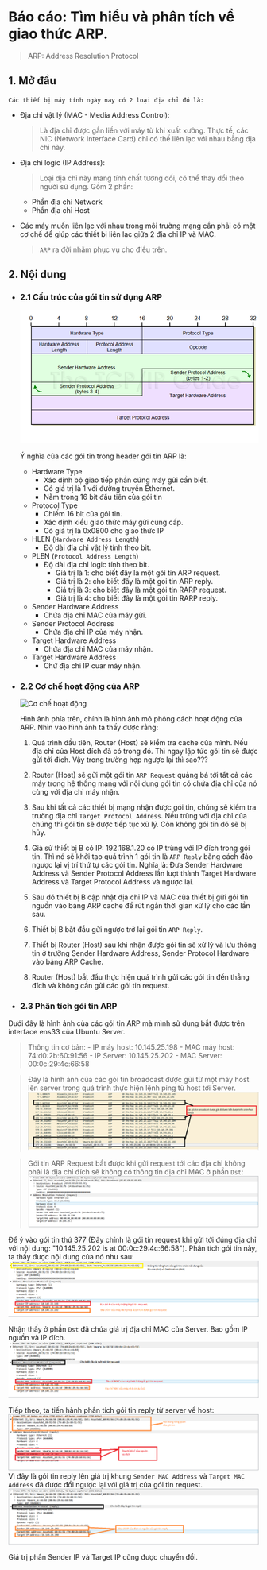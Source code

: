 # Báo cáo: Tìm hiểu và phân tích về giao thức ARP.

> ARP: Address Resolution Protocol




## 1. Mở đầu
    Các thiết bị máy tính ngày nay có 2 loại địa chỉ đó là:
- Địa chỉ vật lý (MAC - Media Address Control):
    > Là địa chỉ được gắn liền với máy từ khi xuất xưởng.
    > Thực tế, các NIC (Network Interface Card) chỉ có thế liên lạc với nhau bằng địa chỉ này.

- Địa chỉ logic (IP Address):
	> Loại địa chỉ này mang tính chất tương đối, có thể thay đổi theo người sử dụng.
	> Gồm 2 phần:
	- Phần địa chỉ Network
	- Phần địa chỉ Host

- Các máy muốn liên lạc với nhau trong môi trường mạng cần phải có một cơ chế để giúp các thiết bị liên lạc giữa 2 địa chỉ IP và MAC.
	> `ARP` ra đời nhằm phục vụ cho điều trên.


## 2. Nội dung

- ### 2.1 Cấu trúc của gói tin sử dụng ARP
	![Cấu trúc ARP](../Pictures/ARP/cautruc.png)

    Ý nghĩa của các gói tin trong header gói tin ARP là:
    - Hardware Type
        + Xác định bộ giao tiếp phần cứng máy gửi cần biết.
	    + Có giá trị là 1 với đường truyền Ethernet.
	    + Nằm trong 16 bit đầu tiên của gói tin
    - Protocol Type
    	+ Chiếm 16 bit của gói tin.
        + Xác định kiểu giao thức máy gửi cung cấp.
        + Có giá trị là 0x0800 cho giao thức IP
    - HLEN (`Hardware Address Length`)
    	+ Độ dài địa chỉ vật lý tính theo bit.
    - PLEN (`Protocol Address Length`)
    	+ Độ dài địa chỉ logic tính theo bit.
    		- Giá trị là 1: cho biết đây là một gói tin ARP request.
    		- Giá trị là 2: cho biết đây là một goi tin ARP reply.
    		- Giá trị là 3: cho biết đây là một gói tin RARP request.
    		- Giá trị là 4: cho biết đây là một gói tin RARP reply.
    - Sender Hardware Address
    	+ Chứa địa chỉ MAC của máy gửi.
    - Sender Protocol Address
    	+ Chứa địa chỉ IP của máy nhận.
	- Target Hardware Address
		+ Chứa địa chỉ MAC của máy nhận.
	- Target Hardware Address
		+ Chứ địa chỉ IP cuar máy nhận.

- ### 2.2 Cơ chế hoạt động của ARP

	![Cơ chế hoạt động](../Pictures/ARP/lookup.png)

	Hình ảnh phía trên, chính là hình ảnh mô phỏng cách hoạt động của ARP.
	Nhìn vào hình ảnh ta thấy được rằng:

	1. Quá trình đầu tiên, Router (Host) sẽ kiểm tra cache của mình. Nếu địa chỉ của Host đích đã có trong đó. Thì ngay lập tức gói tin sẽ được gửi tới đích.
	Vậy trong trường hợp ngược lại thì sao???

	2. Router (Host) sẽ gửi một gói tin `ARP Request` quảng bá tới tất cả các máy trong hệ thống mạng với nội dung gói tin có chứa địa chỉ của nó cùng với địa chỉ máy nhận.

	3. Sau khi tất cả các thiết bị mạng nhận được gói tin, chúng sẽ kiểm tra trường địa chỉ `Target Protocol Address`. Nếu trùng với địa chỉ của chúng thì gói tin sẽ được tiếp tục xử lý. Còn không gói tin đó sẽ bị hủy.

	4. Giả sử thiết bị B có IP: 192.168.1.20 có IP trùng với IP đích trong gói tin. Thì nó sẽ khởi tạo quá trình 1 gói tin là `ARP Reply` bằng cách đảo ngược lại vị trí thứ tự các gói tin. Nghĩa là:
		Đưa Sender Hardware Address và Sender Protocol Address lần lượt thành Target Hardware Address và Target Protocol Address và ngược lại.

	5. Sau đó thiết bị B cập nhật địa chỉ IP và MAC của thiết bị gửi gói tin nguồn vào bảng ARP cache để rút ngắn thời gian xử lý cho các lần sau.

	6. Thiết bị B bắt đầu gửi ngược trở lại gói tin `ARP Reply`.

	7. Thiết bị Router (Host) sau khi nhận được gói tin sẽ xử lý và lưu thông tin ở trường Sender Hardware Address, Sender Protocol Hardware vào bảng ARP Cache.

	8. Router (Host) bắt đầu thực hiện quá trình gửi các gói tin đến thẳng đích và không cần gửi các gói tin request.

- ### 2.3 Phân tích gói tin ARP

Dưới đây là hình ảnh của các gói tin ARP mà mình sử dụng bắt được trên interface ens33 của Ubuntu Server.

> Thông tin cơ bản:
    - IP máy host: 10.145.25.198
	- MAC máy host: 74:d0:2b:60:91:56
	- IP Server: 10.145.25.202
	- MAC Server: 00:0c:29:4c:66:58


> Đây là hình ảnh của các gói tin broadcast được gửi từ một máy host lên server trong quá trình thực hiện lệnh ping từ host tới Server.
	![Các gói tin broadcast](../Pictures/ARP/arp_broadcast.png)

> Gói tin ARP Request bắt được khi gửi request tới các địa chỉ không phải là địa chỉ đích sẽ không có thông tin địa chỉ MAC ở phần `Dst`:
	![Các gói tin broadcast](../Pictures/ARP/arp_broadcast1.png)

Để ý vào gói tin thứ 377 (Đây chính là gói tin request khi gửi tới đúng địa chỉ với nội dung: "10.145.25.202 is at 00:0c:29:4c:66:58"). Phân tích gói tin này, ta thấy được nội dung của nó như sau:
	![Hình ảnh gói tin request](../Pictures/ARP/arp_request.png)

Nhận thấy ở phần `Dst` đã chứa giá trị địa chỉ MAC của Server. Bao gồm IP nguồn và IP đích.
	![Hình ảnh gói tin request](../Pictures/ARP/arp_request1.png)

Tiếp theo, ta tiến hành phần tích gói tin reply từ server về host:
	![Hình ảnh gói tin reply](../Pictures/ARP/arp_reply.png)
Vì đây là gói tin reply lên giá trị khung `Sender MAC Address` và `Target MAC Address` đã được đổi ngược lại với giá trị của gói tin request.
	![Hình ảnh gói tin reply](../Pictures/ARP/arp_reply1.png)

Giá trị phần Sender IP và Target IP cũng được chuyển đổi.
